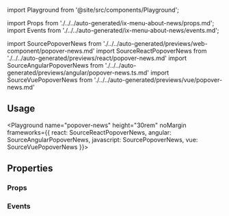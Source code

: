 import Playground from '@site/src/components/Playground';

import Props from './../../auto-generated/ix-menu-about-news/props.md';
import Events from './../../auto-generated/ix-menu-about-news/events.md';

import SourcePopoverNews from './../../auto-generated/previews/web-component/popover-news.md'
import SourceReactPopoverNews from './../../auto-generated/previews/react/popover-news.md'
import SourceAngularPopoverNews from './../../auto-generated/previews/angular/popover-news.ts.md'
import SourceVuePopoverNews from './../../auto-generated/previews/vue/popover-news.md'

## Usage

<Playground
name="popover-news" height="30rem" noMargin
frameworks={{
  react: SourceReactPopoverNews,
  angular: SourceAngularPopoverNews,
  javascript: SourcePopoverNews,
  vue: SourceVuePopoverNews
}}>
</Playground>

## Properties

### Props

<Props />

### Events

<Events />
